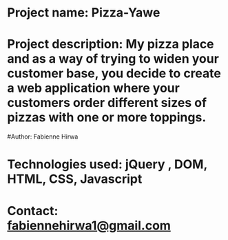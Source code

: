 #  Project name: Pizza-Yawe

# Project description: My pizza place and as a way of trying to widen your customer base, you decide to create a web application where your customers order different sizes of pizzas with one or more toppings. 

 #Author: Fabienne  Hirwa

 # Technologies used: jQuery , DOM, HTML, CSS, Javascript

# Contact: fabiennehirwa1@gmail.com
